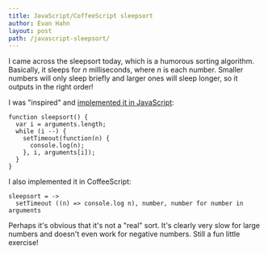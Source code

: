 ```yaml
---
title: JavaScript/CoffeeScript sleepsort
author: Evan Hahn
layout: post
path: /javascript-sleepsort/
---
```


I came across the sleepsort today, which is a humorous sorting algorithm. Basically, it sleeps for _n_ milliseconds, where _n_ is each number. Smaller numbers will only sleep briefly and larger ones will sleep longer, so it outputs in the right order!

I was "inspired" and [implemented it in JavaScript](https://gist.github.com/3330517):

    function sleepsort() {
      var i = arguments.length;
      while (i --) {
        setTimeout(function(n) {
          console.log(n);
        }, i, arguments[i]);
      }
    }

I also implemented it in CoffeeScript:

    sleepsort = ->
      setTimeout ((n) => console.log n), number, number for number in arguments

Perhaps it's obvious that it's not a "real" sort. It's clearly very slow for large numbers and doesn't even work for negative numbers. Still a fun little exercise!
